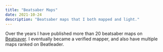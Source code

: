 ```yaml
---
title: "Beatsaber Maps"
date: 2021-10-24
description: "Beatsaber maps that I both mapped and light."
---
```


Over the years I have published more than 20 beatsaber maps on
[Beatsaver](https://beatsaver.com/profile/4298766). I eventually became a
verified mapper, and also have multiple maps ranked on Beatleader.
